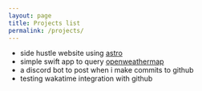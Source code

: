 ```yaml
---
layout: page
title: Projects list
permalink: /projects/
---
```



* side hustle website using [astro](https://astro.build)
* simple swift app to query [openweathermap](https://openweathermap.org)
* a discord bot to post when i make commits to github
* testing wakatime integration with github